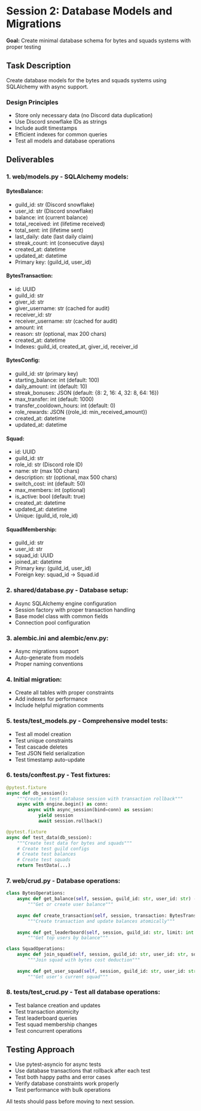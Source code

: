 # Session 2: Database Models and Migrations

**Goal:** Create minimal database schema for bytes and squads systems with proper testing

## Task Description

Create database models for the bytes and squads systems using SQLAlchemy with async support.

### Design Principles
- Store only necessary data (no Discord data duplication)
- Use Discord snowflake IDs as strings
- Include audit timestamps
- Efficient indexes for common queries
- Test all models and database operations

## Deliverables

### 1. web/models.py - SQLAlchemy models:

#### BytesBalance:
- guild_id: str (Discord snowflake)
- user_id: str (Discord snowflake)
- balance: int (current balance)
- total_received: int (lifetime received)
- total_sent: int (lifetime sent)
- last_daily: date (last daily claim)
- streak_count: int (consecutive days)
- created_at: datetime
- updated_at: datetime
- Primary key: (guild_id, user_id)

#### BytesTransaction:
- id: UUID
- guild_id: str
- giver_id: str
- giver_username: str (cached for audit)
- receiver_id: str
- receiver_username: str (cached for audit)
- amount: int
- reason: str (optional, max 200 chars)
- created_at: datetime
- Indexes: guild_id, created_at, giver_id, receiver_id

#### BytesConfig:
- guild_id: str (primary key)
- starting_balance: int (default: 100)
- daily_amount: int (default: 10)
- streak_bonuses: JSON (default: {8: 2, 16: 4, 32: 8, 64: 16})
- max_transfer: int (default: 1000)
- transfer_cooldown_hours: int (default: 0)
- role_rewards: JSON ({role_id: min_received_amount})
- created_at: datetime
- updated_at: datetime

#### Squad:
- id: UUID
- guild_id: str
- role_id: str (Discord role ID)
- name: str (max 100 chars)
- description: str (optional, max 500 chars)
- switch_cost: int (default: 50)
- max_members: int (optional)
- is_active: bool (default: true)
- created_at: datetime
- updated_at: datetime
- Unique: (guild_id, role_id)

#### SquadMembership:
- guild_id: str
- user_id: str
- squad_id: UUID
- joined_at: datetime
- Primary key: (guild_id, user_id)
- Foreign key: squad_id -> Squad.id

### 2. shared/database.py - Database setup:
- Async SQLAlchemy engine configuration
- Session factory with proper transaction handling
- Base model class with common fields
- Connection pool configuration

### 3. alembic.ini and alembic/env.py:
- Async migrations support
- Auto-generate from models
- Proper naming conventions

### 4. Initial migration:
- Create all tables with proper constraints
- Add indexes for performance
- Include helpful migration comments

### 5. tests/test_models.py - Comprehensive model tests:
- Test all model creation
- Test unique constraints
- Test cascade deletes
- Test JSON field serialization
- Test timestamp auto-update

### 6. tests/conftest.py - Test fixtures:
```python
@pytest.fixture
async def db_session():
    """Create a test database session with transaction rollback"""
    async with engine.begin() as conn:
        async with async_session(bind=conn) as session:
            yield session
            await session.rollback()

@pytest.fixture
async def test_data(db_session):
    """Create test data for bytes and squads"""
    # Create test guild configs
    # Create test balances
    # Create test squads
    return TestData(...)
```

### 7. web/crud.py - Database operations:
```python
class BytesOperations:
    async def get_balance(self, session, guild_id: str, user_id: str) -> BytesBalance:
        """Get or create user balance"""
        
    async def create_transaction(self, session, transaction: BytesTransactionCreate) -> BytesTransaction:
        """Create transaction and update balances atomically"""
        
    async def get_leaderboard(self, session, guild_id: str, limit: int = 10):
        """Get top users by balance"""

class SquadOperations:
    async def join_squad(self, session, guild_id: str, user_id: str, squad_id: UUID):
        """Join squad with bytes cost deduction"""
        
    async def get_user_squad(self, session, guild_id: str, user_id: str) -> Optional[Squad]:
        """Get user's current squad"""
```

### 8. tests/test_crud.py - Test all database operations:
- Test balance creation and updates
- Test transaction atomicity
- Test leaderboard queries
- Test squad membership changes
- Test concurrent operations

## Testing Approach
- Use pytest-asyncio for async tests
- Use database transactions that rollback after each test
- Test both happy paths and error cases
- Verify database constraints work properly
- Test performance with bulk operations

All tests should pass before moving to next session.